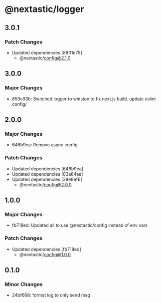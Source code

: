 # @nextastic/logger

## 3.0.1

### Patch Changes

- Updated dependencies [8801e75]
  - @nextastic/config@2.1.0

## 3.0.0

### Major Changes

- 853e93b: Switched logger to winston to fix next.js build. update eslint
  config/

## 2.0.0

### Major Changes

- 646b9ea: Remove async config

### Patch Changes

- Updated dependencies [646b9ea]
- Updated dependencies [83a84ae]
- Updated dependencies [28e8ef6]
  - @nextastic/config@2.0.0

## 1.0.0

### Major Changes

- fb718ed: Updated all to use @nextastic/config instead of env vars

### Patch Changes

- Updated dependencies [fb718ed]
  - @nextastic/config@1.0.0

## 0.1.0

### Minor Changes

- 24bf668: format log to only send msg
